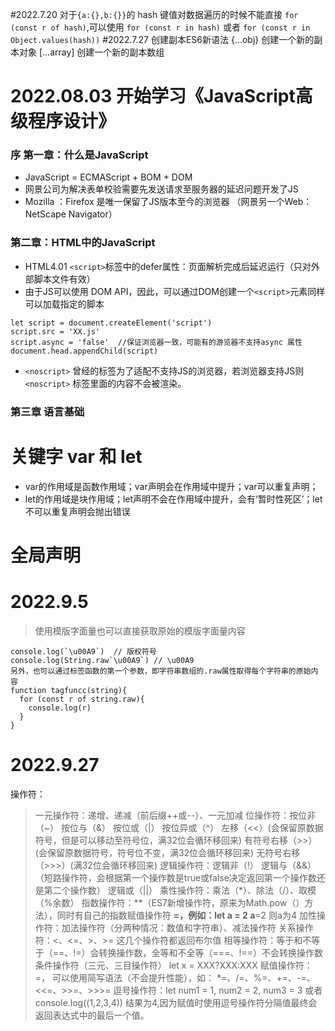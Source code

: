 #2022.7.20
对于`{a:{},b:{}}`的 hash 键值对数据遍历的时候不能直接 `for (const r of hash)`,可以使用 `for (const r in hash)` 或者 `for (const r in Object.values(hash))`
#2022.7.27
创建副本ES6新语法
{...obj} 创建一个新的副本对象
[...array] 创建一个新的副本数组

# 2022.08.03 开始学习《JavaScript高级程序设计》
###  序  第一章：什么是JavaScript
- JavaScript = ECMAScript + BOM + DOM
- 网景公司为解决表单校验需要先发送请求至服务器的延迟问题开发了JS
- Mozilla ：Firefox 是唯一保留了JS版本至今的浏览器 （网景另一个Web： NetScape Navigator）
### 第二章：HTML中的JavaScript
- HTML4.01 `<script>`标签中的defer属性：页面解析完成后延迟运行（只对外部脚本文件有效）  
- 由于JS可以使用 DOM API，因此，可以通过DOM创建一个`<script>`元素同样可以加载指定的脚本
```
let script = document.createElement('script')
script.src = 'XX.js'
script.async = 'false'  //保证浏览器一致，可能有的游览器不支持async 属性
document.head.appendChild(script)
```
-  `<noscript>` 曾经的标签为了适配不支持JS的浏览器，若浏览器支持JS则`<noscript>` 标签里面的内容不会被渲染。
### 第三章 语言基础
# 关键字 var 和 let
- var的作用域是函数作用域；var声明会在作用域中提升；var可以重复声明；
- let的作用域是块作用域；let声明不会在作用域中提升，会有‘暂时性死区’；let不可以重复声明会抛出错误
# 全局声明

# 2022.9.5
> 使用模版字面量也可以直接获取原始的模版字面量内容
```
console.log(`\u00A9`)  // 版权符号
console.log(String.raw`\u00A9`) // \u00A9
另外，也可以通过标签函数的第一个参数，即字符串数组的.raw属性取得每个字符串的原始内容
function tagfuncc(string){
  for (const r of string.raw){
    console.log(r)
  }
}
```
# 2022.9.27
操作符：
> 一元操作符：递增、递减（前后缀++或--）、一元加减
> 位操作符：按位非（~） 按位与（&） 按位或（|） 按位异或（^） 左移（<<）(会保留原数据符号，但是可以移动至符号位，满32位会循环移回来) 有符号右移（>>）(会保留原数据符号，符号位不变，满32位会循环移回来) 无符号右移（>>>）(满32位会循环移回来)
> 逻辑操作符：逻辑非（!） 逻辑与（&&）（短路操作符，会根据第一个操作数是true或false决定返回第一个操作数还是第二个操作数） 逻辑或（||）
> 乘性操作符：乘法（*）、除法（/）、取模（%余数）
> 指数操作符：**（ES7新增操作符，原来为Math.pow（）方法），同时有自己的指数赋值操作符 **=，例如：let a = 2 a**=2 则a为4
> 加性操作符：加法操作符（分两种情况：数值和字符串）、减法操作符
> 关系操作符：<、<=、>、>= 这几个操作符都返回布尔值
> 相等操作符：等于和不等于（==、!=）会转换操作数，全等和不全等（===、!==）不会转换操作数
> 条件操作符（三元、三目操作符） let x = XXX?XXX:XXX
> 赋值操作符：=， 可以使用简写语法（不会提升性能），如： *=、/=、%=、+=、-=、<<=、>>=、>>>=
> 逗号操作符：let num1 = 1, num2 = 2, num3 = 3 或者 console.log((1,2,3,4)) 结果为4,因为赋值时使用逗号操作符分隔值最终会返回表达式中的最后一个值。

